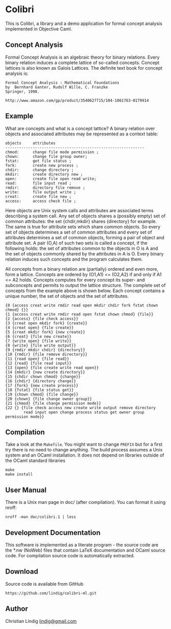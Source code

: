 
# Colibri

This is Colibri, a library and a demo application for formal concept
analysis implemented in Objective Caml.

## Concept Analysis

Formal Concept Analysis is an algebraic theory for binary relations.
Every binary relation induces a complete lattice of so-called concepts.
Concept lattices is also known as Galois Lattices. The definite text
book for concept analysis is:

    Formal Concept Analysis : Mathematical Foundations
    by  Bernhard Ganter, Rudolf Wille, C. Franzke
    Springer, 1998.

    http://www.amazon.com/gp/product/3540627715/104-1061763-0179914

## Example

What are concepts and what is a concept lattice? A binary relation
over objects and associated attributes may be represented
as a context table:

    objects		attributes
    -------------------------------------------------------------
    chmod:		change file mode permission ;
    chown:		change file group owner;
    fstat:		get file status ;
    fork:		create new process ;
    chdir:		change directory ;
    mkdir:		create directory new ;
    open:		create file open read write;
    read:		file input read ;
    rmdir:		directory file remove ;
    write:		file output write ;
    creat:		create file new ;
    access:		access check file ;

Here objects are Unix system calls and attributes are associated terms
describing a system call. Any set of objects shares a (possibly empty)
set of common attributes: the set {chdir,mkdir} shares {directory} for
example. The same is true for attribute sets which share common
objects. So every set of objects determines a set of common attributes
and every set of attributes determines a set of common objects,
forming a pair of object and attribute set. A pair (O,A) of such two
sets is called a concept, if the following holds: the set of
attributes common to the objects in O is A and the set of objects
commonly shared by the attributes in A is O. Every binary relation
induces such concepts and the program calculates them.

All concepts from a binary relation are (partially) ordered and even
more, form a lattice. Concepts are ordered by (O1,A1) <= (O2,A2) if and
only if A1 <= A2 holds. Concepts computes for every concept its super-
and subconcepts and permits to output the lattice structure. The
complete set of concepts from the example above is shown below. Each
concept contains a unique number, the set of objects and the set of
attributes.

    {0 {access creat write rmdir read open mkdir chdir fork fstat chown chmod} {}}
    {1 {access creat write rmdir read open fstat chown chmod} {file}}
    {2 {access} {file check access}}
    {3 {creat open mkdir fork} {create}}
    {4 {creat open} {file create}}
    {5 {creat mkdir fork} {new create}}
    {6 {creat} {file new create}}
    {7 {write open} {file write}}
    {8 {write} {file write output}}
    {9 {rmdir mkdir chdir} {directory}}
    {10 {rmdir} {file remove directory}}
    {11 {read open} {file read}}
    {12 {read} {file read input}}
    {13 {open} {file create write read open}}
    {14 {mkdir} {new create directory}}
    {15 {chdir chown chmod} {change}}
    {16 {chdir} {directory change}}
    {17 {fork} {new create process}}
    {18 {fstat} {file status get}}
    {19 {chown chmod} {file change}}
    {20 {chown} {file change owner group}}
    {21 {chmod} {file change permission mode}}
    {22 {} {file check access new create write output remove directory
            read input open change process status get owner group permission mode}}

## Compilation

Take a look at the `Makefile`. You might want to change `PREFIX` but for a
first try there is no need to change anything. The build process assumes a
Unix system and an OCaml installation. It does not depend on libraries
outside of the OCaml standard libraries
    
    make
    make install

## User Manual

There is a Unix man page in doc/ (after compilation). You can format it
using nroff:

    nroff -man doc/colibri.1 | less

## Development Documentation

This software is implemented as a literate program - the source code are
the *.nw (NoWeb) files that contain LaTeX documentation and OCaml source
code. For compilation source code is automatically extracted.

##  Download

Source code is available from GitHub

    https://github.com/lindig/colibri-ml.git

## Author 

Christian Lindig
lindig@gmail.com



